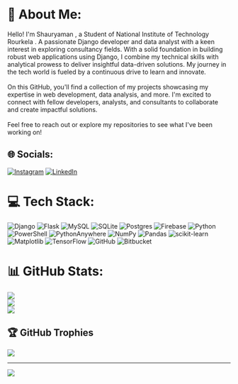# 💫 About Me:
Hello! I'm Shauryaman , a Student of National Institute of Technology Rourkela  . A passionate Django developer and data analyst with a keen interest in exploring consultancy fields. With a solid foundation in building robust web applications using Django, I combine my technical skills with analytical prowess to deliver insightful data-driven solutions. My journey in the tech world is fueled by a continuous drive to learn and innovate.<br><br>On this GitHub, you'll find a collection of my projects showcasing my expertise in web development, data analysis, and more. I'm excited to connect with fellow developers, analysts, and consultants to collaborate and create impactful solutions.<br><br>Feel free to reach out or explore my repositories to see what I've been working on!


## 🌐 Socials:
[![Instagram](https://img.shields.io/badge/Instagram-%23E4405F.svg?logo=Instagram&logoColor=white)](https://instagram.com/shaurya_sawai_) [![LinkedIn](https://img.shields.io/badge/LinkedIn-%230077B5.svg?logo=linkedin&logoColor=white)](www.linkedin.com/in/shauryaman-sawai-1a4969289) 

# 💻 Tech Stack:
![Django](https://img.shields.io/badge/django-%23092E20.svg?style=for-the-badge&logo=django&logoColor=white) ![Flask](https://img.shields.io/badge/flask-%23000.svg?style=for-the-badge&logo=flask&logoColor=white) ![MySQL](https://img.shields.io/badge/mysql-4479A1.svg?style=for-the-badge&logo=mysql&logoColor=white) ![SQLite](https://img.shields.io/badge/sqlite-%2307405e.svg?style=for-the-badge&logo=sqlite&logoColor=white) ![Postgres](https://img.shields.io/badge/postgres-%23316192.svg?style=for-the-badge&logo=postgresql&logoColor=white) ![Firebase](https://img.shields.io/badge/firebase-a08021?style=for-the-badge&logo=firebase&logoColor=ffcd34) ![Python](https://img.shields.io/badge/python-3670A0?style=for-the-badge&logo=python&logoColor=ffdd54) ![PowerShell](https://img.shields.io/badge/PowerShell-%235391FE.svg?style=for-the-badge&logo=powershell&logoColor=white) ![PythonAnywhere](https://img.shields.io/badge/pythonanywhere-%232F9FD7.svg?style=for-the-badge&logo=pythonanywhere&logoColor=151515) ![NumPy](https://img.shields.io/badge/numpy-%23013243.svg?style=for-the-badge&logo=numpy&logoColor=white) ![Pandas](https://img.shields.io/badge/pandas-%23150458.svg?style=for-the-badge&logo=pandas&logoColor=white) ![scikit-learn](https://img.shields.io/badge/scikit--learn-%23F7931E.svg?style=for-the-badge&logo=scikit-learn&logoColor=white) ![Matplotlib](https://img.shields.io/badge/Matplotlib-%23ffffff.svg?style=for-the-badge&logo=Matplotlib&logoColor=black) ![TensorFlow](https://img.shields.io/badge/TensorFlow-%23FF6F00.svg?style=for-the-badge&logo=TensorFlow&logoColor=white) ![GitHub](https://img.shields.io/badge/github-%23121011.svg?style=for-the-badge&logo=github&logoColor=white) ![Bitbucket](https://img.shields.io/badge/bitbucket-%230047B3.svg?style=for-the-badge&logo=bitbucket&logoColor=white)
# 📊 GitHub Stats:
![](https://github-readme-stats.vercel.app/api?username=shauryasawai&theme=tokyonight&hide_border=false&include_all_commits=false&count_private=false)<br/>
![](https://github-readme-streak-stats.herokuapp.com/?user=shauryasawai&theme=tokyonight&hide_border=false)<br/>
![](https://github-readme-stats.vercel.app/api/top-langs/?username=shauryasawai&theme=tokyonight&hide_border=false&include_all_commits=false&count_private=false&layout=compact)

## 🏆 GitHub Trophies
![](https://github-profile-trophy.vercel.app/?username=shauryasawai&theme=radical&no-frame=false&no-bg=true&margin-w=4)

---
[![](https://visitcount.itsvg.in/api?id=shauryasawai&icon=0&color=0)](https://visitcount.itsvg.in)

<!-- Proudly created with GPRM ( https://gprm.itsvg.in ) -->
